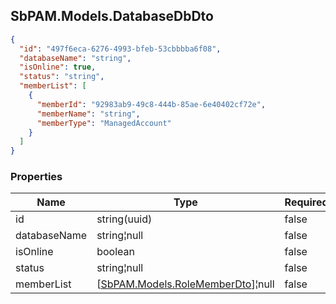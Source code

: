 
<h2 id="tocS_SbPAM.Models.DatabaseDbDto">SbPAM.Models.DatabaseDbDto</h2>

<a id="schemasbpam.models.databasedbdto"></a>
<a id="schema_SbPAM.Models.DatabaseDbDto"></a>
<a id="tocSsbpam.models.databasedbdto"></a>
<a id="tocssbpam.models.databasedbdto"></a>

```json
{
  "id": "497f6eca-6276-4993-bfeb-53cbbbba6f08",
  "databaseName": "string",
  "isOnline": true,
  "status": "string",
  "memberList": [
    {
      "memberId": "92983ab9-49c8-444b-85ae-6e40402cf72e",
      "memberName": "string",
      "memberType": "ManagedAccount"
    }
  ]
}

```

### Properties

|Name|Type|Required|Restrictions|Description|
|---|---|---|---|---|
|id|string(uuid)|false|none|none|
|databaseName|string¦null|false|none|none|
|isOnline|boolean|false|none|none|
|status|string¦null|false|none|none|
|memberList|[[SbPAM.Models.RoleMemberDto](#schemasbpam.models.rolememberdto)]¦null|false|none|none|


